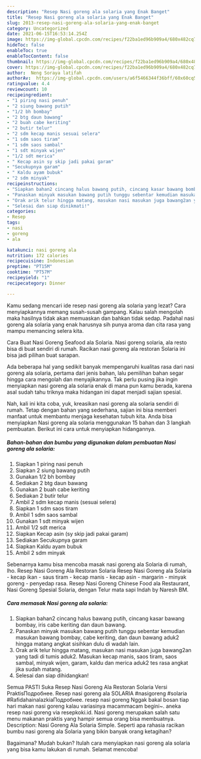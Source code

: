 ```yaml
---
description: "Resep Nasi goreng ala solaria yang Enak Banget"
title: "Resep Nasi goreng ala solaria yang Enak Banget"
slug: 2013-resep-nasi-goreng-ala-solaria-yang-enak-banget
category: Uncategorized
date: 2021-06-15T16:53:14.254Z
image: https://img-global.cpcdn.com/recipes/f22ba1ed96b909a4/680x482cq70/nasi-goreng-ala-solaria-foto-resep-utama.jpg
hideToc: false
enableToc: true
enableTocContent: false
thumbnail: https://img-global.cpcdn.com/recipes/f22ba1ed96b909a4/680x482cq70/nasi-goreng-ala-solaria-foto-resep-utama.jpg
cover: https://img-global.cpcdn.com/recipes/f22ba1ed96b909a4/680x482cq70/nasi-goreng-ala-solaria-foto-resep-utama.jpg
author:  Neng Soraya latifah
authorAv:  https://img-global.cpcdn.com/users/a6f5466344f36bff/60x60cq50/avatar.jpg
ratingvalue: 4.4
reviewcount: 10
recipeingredient:
- "1 piring nasi penuh"
- "2 siung bawang putih"
- "1/2 bh bombay"
- "2 btg daun bawang"
- "2 buah cabe keriting"
- "2 butir telur"
- "2 sdm kecap manis sesuai selera"
- "1 sdm saos tiram"
- "1 sdm saos sambal"
- "1 sdt minyak wijen"
- "1/2 sdt merica"
- " Kecap asin sy skip jadi pakai garam"
- "Secukupnya garam"
- " Kaldu ayam bubuk"
- "2 sdm minyak"
recipeinstructions:
- "Siapkan bahan2 cincang halus bawang putih, cincang kasar bawang bombay, iris cabe keriting dan daun bawang."
- "Panaskan minyak masukan bawang putih tunggu sebentar kemudian masukan bawang bombay, cabe keriting, dan daun bawang aduk2 hingga matang angkat sisihkan dulu di wadah lain."
- "Orak arik telur hingga matang, masukan nasi masukan juga bawang2an yang tadi di tumis aduk2. Masukan kecap manis, saos tiram, saos sambal, minyak wijen, garam, kaldu dan merica aduk2 tes rasa angkat jika sudah matang."
- "Selesai dan siap dinikmati!"
categories:
- Resep
tags:
- nasi
- goreng
- ala

katakunci: nasi goreng ala 
nutrition: 172 calories
recipecuisine: Indonesian
preptime: "PT15M"
cooktime: "PT57M"
recipeyield: "1"
recipecategory: Dinner

---
```



Kamu sedang mencari ide resep nasi goreng ala solaria yang lezat? Cara menyiapkannya memang susah-susah gampang. Kalau salah mengolah maka hasilnya tidak akan memuaskan dan bahkan tidak sedap. Padahal nasi goreng ala solaria yang enak harusnya sih punya aroma dan cita rasa yang mampu memancing selera kita.


Cara Buat Nasi Goreng Seafood ala Solaria. Nasi goreng solaria, ala resto bisa di buat sendiri di rumah. Racikan nasi goreng ala restoran Solaria ini bisa jadi pilihan buat sarapan.

Ada beberapa hal yang sedikit banyak mempengaruhi kualitas rasa dari nasi goreng ala solaria, pertama dari jenis bahan, lalu pemilihan bahan segar hingga cara mengolah dan menyajikannya. Tak perlu pusing jika ingin menyiapkan nasi goreng ala solaria enak di mana pun kamu berada, karena asal sudah tahu triknya maka hidangan ini dapat menjadi sajian spesial.


Nah, kali ini kita coba, yuk, kreasikan nasi goreng ala solaria sendiri di rumah. Tetap dengan bahan yang sederhana, sajian ini bisa memberi manfaat untuk membantu menjaga kesehatan tubuh kita. Anda bisa menyiapkan Nasi goreng ala solaria menggunakan 15 bahan dan 3 langkah pembuatan. Berikut ini cara untuk menyiapkan hidangannya.

<!--inarticleads1-->

##### Bahan-bahan dan bumbu yang digunakan dalam pembuatan Nasi goreng ala solaria:

1. Siapkan 1 piring nasi penuh
1. Siapkan 2 siung bawang putih
1. Gunakan 1/2 bh bombay
1. Sediakan 2 btg daun bawang
1. Gunakan 2 buah cabe keriting
1. Sediakan 2 butir telur
1. Ambil 2 sdm kecap manis (sesuai selera)
1. Siapkan 1 sdm saos tiram
1. Ambil 1 sdm saos sambal
1. Gunakan 1 sdt minyak wijen
1. Ambil 1/2 sdt merica
1. Siapkan  Kecap asin (sy skip jadi pakai garam)
1. Sediakan Secukupnya garam
1. Siapkan  Kaldu ayam bubuk
1. Ambil 2 sdm minyak


Sebenarnya kamu bisa mencoba masak nasi goreng ala Solaria di rumah, lho. Resep Nasi Goreng Ala Restoran Solaria Resep Nasi Goreng ala Solaria - kecap ikan - saus tiram - kecap manis - kecap asin - margarin - minyak goreng - penyedap rasa. Resep Nasi Goreng Chinese Food ala Restaurant, Nasi Goreng Spesial Solaria, dengan Telur mata sapi Indah by Naresh BM. 

<!--inarticleads2-->

##### Cara memasak Nasi goreng ala solaria:

1. Siapkan bahan2 cincang halus bawang putih, cincang kasar bawang bombay, iris cabe keriting dan daun bawang.
1. Panaskan minyak masukan bawang putih tunggu sebentar kemudian masukan bawang bombay, cabe keriting, dan daun bawang aduk2 hingga matang angkat sisihkan dulu di wadah lain.
1. Orak arik telur hingga matang, masukan nasi masukan juga bawang2an yang tadi di tumis aduk2. Masukan kecap manis, saos tiram, saos sambal, minyak wijen, garam, kaldu dan merica aduk2 tes rasa angkat jika sudah matang.
1. Selesai dan siap dihidangkan!

Semua PASTI Suka Resep Nasi Goreng Ala Restoran Solaria Versi PraktisПодробнее. Resep nasi goreng ala SOLARIA #nasigoreng #solaria #RafidahainalazkiaПодробнее. resep nasi goreng Nggak bakal bosan tiap hari makan nasi goreng kalau variasinya macammacam begini~. aneka resep nasi goreng via resepkoki.id. Nasi goreng merupakan salah satu menu makanan praktis yang hampir semua orang bisa membuatnya. Description: Nasi Goreng Ala Solaria Simple. Seperti apa rahasia racikan bumbu nasi goreng ala Solaria yang bikin banyak orang ketagihan? 

Bagaimana? Mudah bukan? Itulah cara menyiapkan nasi goreng ala solaria yang bisa kamu lakukan di rumah. Selamat mencoba!
